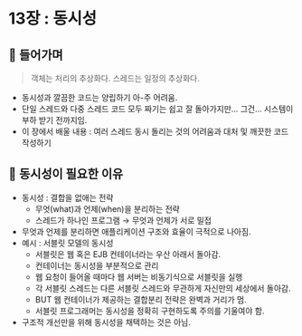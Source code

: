 # 13장 : 동시성
## 📌 들어가며

> 객체는 처리의 추상화다. 스레드는 일정의 추상화다.
- 동시성과 깔끔한 코드는 양립하기 아-주 어려움.
- 단일 스레드와 다중 스레드 코드 모두 짜기는 쉽고 잘 돌아가지만… 그건… 시스템이 부하 받기 전까지임.
- 이 장에서 배울 내용 : 여러 스레드 동시 돌리는 것의 어려움과 대처 및 깨끗한 코드 작성하기

## 📌 동시성이 필요한 이유

- 동시성 : 결합을 없애는 전략
    - 무엇(what)과 언제(when)을 분리하는 전략
    - 스레드가 하나인 프로그램 → 무엇과 언제가 서로 밀접
- 무엇과 언제를 분리하면 애플리케이션 구조와 효율이 극적으로 나아짐.
- 예시 : 서블릿 모델의 동시성
    - 서블릿은 웹 혹은 EJB 컨테이너라는 우산 아래서 돌아감.
    - 컨테이너는 동시성을 부분적으로 관리
    - 웹 요청이 들어올 때마다 웹 서버는 비동기식으로 서블릿을 실행
    - 각 서블릿 스레드는 다른 서블릿 스레드와 무관하게 자신만의 세상에서 돌아감.
    - BUT 웹 컨테이너가 제공하는 결합분리 전략은 완벽과 거리가 멈.
    - 서블릿 프로그래머는 동시성을 정확히 구현하도록 주의를 기울여야 함.
- 구조적 개선만을 위해 동시성을 채택하는 것은 아님.
